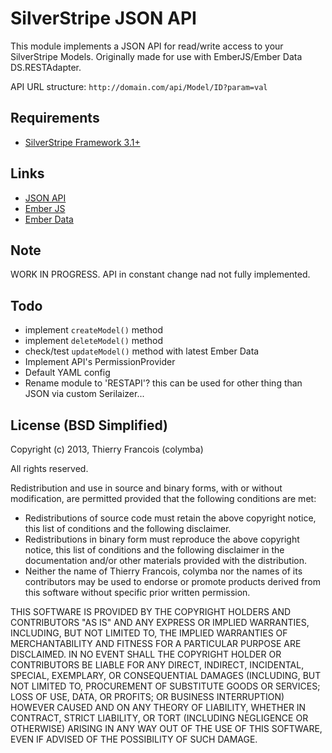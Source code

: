 # SilverStripe JSON API

This module implements a JSON API for read/write access to your SilverStripe Models. Originally made for use with EmberJS/Ember Data DS.RESTAdapter.

API URL structure: `http://domain.com/api/Model/ID?param=val`

## Requirements
* [SilverStripe Framework 3.1+](https://github.com/silverstripe/silverstripe-framework)

## Links
* [JSON API](http://jsonapi.org)
* [Ember JS](https://github.com/emberjs/ember.js)
* [Ember Data](https://github.com/emberjs/data)

## Note
WORK IN PROGRESS. API in constant change nad not fully implemented.

## Todo
* implement `createModel()` method
* implement `deleteModel()` method
* check/test `updateModel()` method with latest Ember Data
* Implement API's PermissionProvider
* Default YAML config
* Rename module to 'RESTAPI'? this can be used for other thing than JSON via custom Serilaizer...

## License (BSD Simplified)

Copyright (c) 2013, Thierry Francois (colymba)

All rights reserved.

Redistribution and use in source and binary forms, with or without modification, are permitted provided that the following conditions are met:

 * Redistributions of source code must retain the above copyright notice, this list of conditions and the following disclaimer.
 * Redistributions in binary form must reproduce the above copyright notice, this list of conditions and the following disclaimer in the documentation and/or other materials provided with the distribution.
 * Neither the name of Thierry Francois, colymba nor the names of its contributors may be used to endorse or promote products derived from this software without specific prior written permission.
 
THIS SOFTWARE IS PROVIDED BY THE COPYRIGHT HOLDERS AND CONTRIBUTORS "AS IS" AND ANY EXPRESS OR IMPLIED WARRANTIES, INCLUDING, BUT NOT LIMITED TO, THE IMPLIED WARRANTIES OF MERCHANTABILITY AND FITNESS FOR A PARTICULAR PURPOSE ARE DISCLAIMED. IN NO EVENT SHALL THE COPYRIGHT HOLDER OR CONTRIBUTORS BE LIABLE FOR ANY DIRECT, INDIRECT, INCIDENTAL, SPECIAL, EXEMPLARY, OR CONSEQUENTIAL DAMAGES (INCLUDING, BUT NOT LIMITED TO, PROCUREMENT OF SUBSTITUTE GOODS OR SERVICES; LOSS OF USE, DATA, OR PROFITS; OR BUSINESS INTERRUPTION) HOWEVER CAUSED AND ON ANY THEORY OF LIABILITY, WHETHER IN CONTRACT, STRICT LIABILITY, OR TORT (INCLUDING NEGLIGENCE OR OTHERWISE) ARISING IN ANY WAY OUT OF THE USE OF THIS SOFTWARE, EVEN IF ADVISED OF THE POSSIBILITY OF SUCH DAMAGE.
